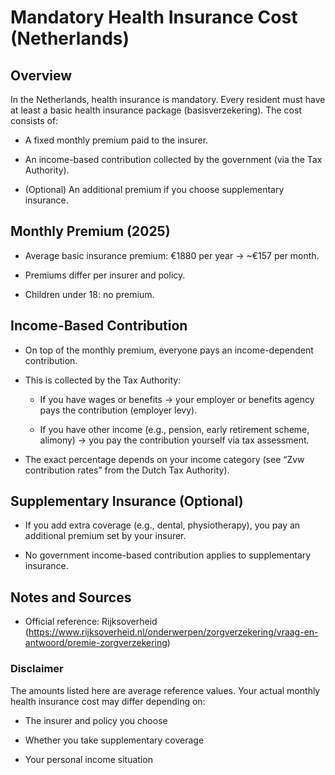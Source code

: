 # Mandatory Health Insurance Cost (Netherlands)

## Overview

In the Netherlands, health insurance is mandatory. Every resident must have at least a basic health insurance package (basisverzekering). The cost consists of:

- A fixed monthly premium paid to the insurer.

- An income-based contribution collected by the government (via the Tax Authority).

- (Optional) An additional premium if you choose supplementary insurance.

## Monthly Premium (2025)

- Average basic insurance premium: €1880 per year → ~€157 per month.

- Premiums differ per insurer and policy.

- Children under 18: no premium.

## Income-Based Contribution

- On top of the monthly premium, everyone pays an income-dependent contribution.

- This is collected by the Tax Authority:

  - If you have wages or benefits → your employer or benefits agency pays the contribution (employer levy).

  - If you have other income (e.g., pension, early retirement scheme, alimony) → you pay the contribution yourself via tax assessment.

- The exact percentage depends on your income category (see “Zvw contribution rates” from the Dutch Tax Authority).

## Supplementary Insurance (Optional)

- If you add extra coverage (e.g., dental, physiotherapy), you pay an additional premium set by your insurer.

- No government income-based contribution applies to supplementary insurance.

## Notes and Sources

- Official reference: Rijksoverheid (https://www.rijksoverheid.nl/onderwerpen/zorgverzekering/vraag-en-antwoord/premie-zorgverzekering)

### Disclaimer

The amounts listed here are average reference values. Your actual monthly health insurance cost may differ depending on:

- The insurer and policy you choose

- Whether you take supplementary coverage

- Your personal income situation
